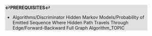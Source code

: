 <div style="margin:2em; background-color: #e0e0e0;">

<strong>↩PREREQUISITES↩</strong>

 * Algorithms/Discriminator Hidden Markov Models/Probability of Emitted Sequence Where Hidden Path Travels Through Edge/Forward-Backward Full Graph Algorithm_TOPIC

</div>

